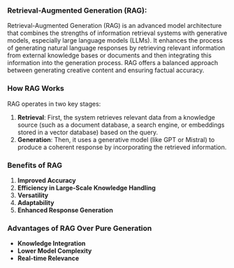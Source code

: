 ### Retrieval-Augmented Generation (RAG):

Retrieval-Augmented Generation (RAG) is an advanced model architecture that combines the strengths of information retrieval systems with generative models, especially large language models (LLMs). It enhances the process of generating natural language responses by retrieving relevant information from external knowledge bases or documents and then integrating this information into the generation process. RAG offers a balanced approach between generating creative content and ensuring factual accuracy.

### How RAG Works

RAG operates in two key stages:
1. **Retrieval**: First, the system retrieves relevant data from a knowledge source (such as a document database, a search engine, or embeddings stored in a vector database) based on the query.
2. **Generation**: Then, it uses a generative model (like GPT or Mistral) to produce a coherent response by incorporating the retrieved information.

### Benefits of RAG

1. **Improved Accuracy**
2. **Efficiency in Large-Scale Knowledge Handling**
3. **Versatility**
4. **Adaptability**
5. **Enhanced Response Generation**
### Advantages of RAG Over Pure Generation

- **Knowledge Integration**
- **Lower Model Complexity**
- **Real-time Relevance**
